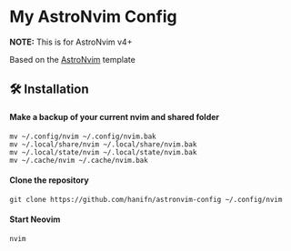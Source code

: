# My AstroNvim Config

**NOTE:** This is for AstroNvim v4+

Based on the [AstroNvim](https://github.com/AstroNvim/AstroNvim) template

## 🛠️ Installation

#### Make a backup of your current nvim and shared folder

```shell
mv ~/.config/nvim ~/.config/nvim.bak
mv ~/.local/share/nvim ~/.local/share/nvim.bak
mv ~/.local/state/nvim ~/.local/state/nvim.bak
mv ~/.cache/nvim ~/.cache/nvim.bak
```

#### Clone the repository

```shell
git clone https://github.com/hanifn/astronvim-config ~/.config/nvim
```

#### Start Neovim

```shell
nvim
```
